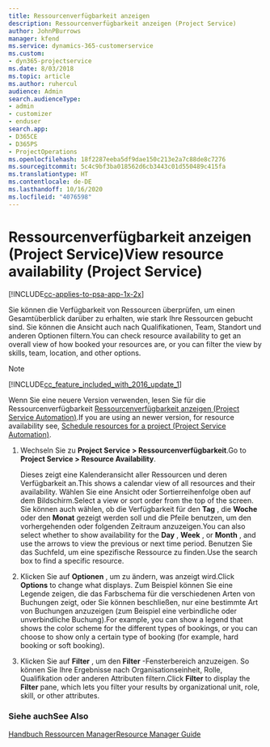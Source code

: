 ```yaml
---
title: Ressourcenverfügbarkeit anzeigen
description: Ressourcenverfügbarkeit anzeigen (Project Service)
author: JohnPBurrows
manager: kfend
ms.service: dynamics-365-customerservice
ms.custom:
- dyn365-projectservice
ms.date: 8/03/2018
ms.topic: article
ms.author: ruhercul
audience: Admin
search.audienceType:
- admin
- customizer
- enduser
search.app:
- D365CE
- D365PS
- ProjectOperations
ms.openlocfilehash: 18f2287eeba5df9dae150c213e2a7c88de8c7276
ms.sourcegitcommit: 5c4c9bf3ba018562d6cb3443c01d550489c415fa
ms.translationtype: HT
ms.contentlocale: de-DE
ms.lasthandoff: 10/16/2020
ms.locfileid: "4076598"
---
```

# <a name="view-resource-availability-project-service"></a><span data-ttu-id="3143d-103">Ressourcenverfügbarkeit anzeigen (Project Service)</span><span class="sxs-lookup"><span data-stu-id="3143d-103">View resource availability (Project Service)</span></span>

[!INCLUDE[cc-applies-to-psa-app-1x-2x](../includes/cc-applies-to-psa-app-1x-2x.md)]

<span data-ttu-id="3143d-104">Sie können die Verfügbarkeit von Ressourcen überprüfen, um einen Gesamtüberblick darüber zu erhalten, wie stark Ihre Ressourcen gebucht sind. Sie können die Ansicht auch nach Qualifikationen, Team, Standort und anderen Optionen filtern.</span><span class="sxs-lookup"><span data-stu-id="3143d-104">You can check resource availability to get an overall view of how booked your resources are, or you can filter the view by skills, team, location, and other options.</span></span>  
  
> [!NOTE]
> [!INCLUDE[cc_feature_included_with_2016_update_1](../includes/cc-feature-included-with-2016-update-1.md)]  
> 
>  <span data-ttu-id="3143d-105">Wenn Sie eine neuere Version verwenden, lesen Sie für die Ressourcenverfügbarkeit [Ressourcenverfügbarkeit anzeigen (Project Service Automation)](../psa/schedule-resources-project.md).</span><span class="sxs-lookup"><span data-stu-id="3143d-105">If you are using an newer version, for resource availability see, [Schedule resources for a project (Project Service Automation)](../psa/schedule-resources-project.md).</span></span>  

1. <span data-ttu-id="3143d-106">Wechseln Sie zu **Project Service > Ressourcenverfügbarkeit**.</span><span class="sxs-lookup"><span data-stu-id="3143d-106">Go to **Project Service > Resource Availability**.</span></span>  

    <span data-ttu-id="3143d-107">Dieses zeigt eine Kalenderansicht aller Ressourcen und deren Verfügbarkeit an.</span><span class="sxs-lookup"><span data-stu-id="3143d-107">This shows a calendar view of all resources and their availability.</span></span> <span data-ttu-id="3143d-108">Wählen Sie eine Ansicht oder Sortierreihenfolge oben auf dem Bildschirm.</span><span class="sxs-lookup"><span data-stu-id="3143d-108">Select a view or sort order from the top of the screen.</span></span> <span data-ttu-id="3143d-109">Sie können auch wählen, ob die Verfügbarkeit für den **Tag** , die **Woche** oder den **Monat** gezeigt werden soll und die Pfeile benutzen, um den vorhergehenden oder folgenden Zeitraum anzuzeigen.</span><span class="sxs-lookup"><span data-stu-id="3143d-109">You can also select whether to show availability for the **Day** , **Week** , or **Month** , and use the arrows to view the previous or next time period.</span></span> <span data-ttu-id="3143d-110">Benutzen Sie das Suchfeld, um eine spezifische Ressource zu finden.</span><span class="sxs-lookup"><span data-stu-id="3143d-110">Use the search box to find a specific resource.</span></span>  

2. <span data-ttu-id="3143d-111">Klicken Sie auf **Optionen** , um zu ändern, was anzeigt wird.</span><span class="sxs-lookup"><span data-stu-id="3143d-111">Click **Options** to change what displays.</span></span> <span data-ttu-id="3143d-112">Zum Beispiel können Sie eine Legende zeigen, die das Farbschema für die verschiedenen Arten von Buchungen zeigt, oder Sie können beschließen, nur eine bestimmte Art von Buchungen anzuzeigen (zum Beispiel eine verbindliche oder unverbindliche Buchung).</span><span class="sxs-lookup"><span data-stu-id="3143d-112">For example, you can show a legend that shows the color scheme for the different types of bookings, or you can choose to show only a certain type of booking (for example, hard booking or soft booking).</span></span>  

3. <span data-ttu-id="3143d-113">Klicken Sie auf **Filter** , um den **Filter** -Fensterbereich anzuzeigen. So können Sie Ihre Ergebnisse nach Organisationseinheit, Rolle, Qualifikation oder anderen Attributen filtern.</span><span class="sxs-lookup"><span data-stu-id="3143d-113">Click **Filter** to display the **Filter** pane, which lets you filter your results by organizational unit, role, skill, or other attributes.</span></span>  

### <a name="see-also"></a><span data-ttu-id="3143d-114">Siehe auch</span><span class="sxs-lookup"><span data-stu-id="3143d-114">See Also</span></span>  
 [<span data-ttu-id="3143d-115">Handbuch Ressourcen Manager</span><span class="sxs-lookup"><span data-stu-id="3143d-115">Resource Manager Guide</span></span>](../psa/resource-manager-guide.md)
